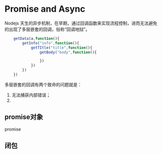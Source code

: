 # Promise and Async

Nodejs 天生的异步机制，在早期，通过回调函数来实现流程控制，进而无法避免的出现了多层嵌套的回调，俗称“回调地狱”。
```javascript
    getData(a,function(){
        getInfo("info",function(){
            getTItle("title",function(){
                getBody("body",function(){

                })
            })
        })
    })
```
多层嵌套的回调有两个致命的问题就是：

1. 无法捕获内部错误；
2. 

## promise对象
promise

## 闭包